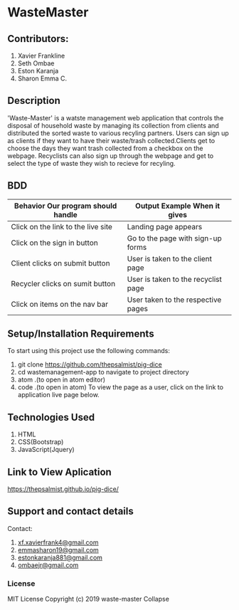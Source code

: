 # WasteMaster

## Contributors:
1. Xavier Frankline
2. Seth Ombae
3. Eston Karanja
4. Sharon Emma C.

## Description
'Waste-Master' is a watste management web application that controls the disposal of household waste by managing its collection from clients and distributed the sorted waste to various recyling partners.
Users can sign up as clients if they want to have their waste/trash collected.Clients get to choose the days they want trash collected from a checkbox on the webpage. Recyclists can also sign up through
the webpage and get to select the type of waste they wish to recieve for recyling.

## BDD
| Behavior Our program should handle                                  | Output Example When it gives        |
|---------------------------------------------------------------------|-------------------------------------|
| Click on the link to the live site                                  | Landing page appears                |
| Click on the sign in button                                         | Go to the page with sign-up forms   |
| Client clicks on submit button                                      | User is taken to the client page    |
| Recycler clicks on sumit button                                     | User is taken to the recyclist page |
| Click on items on the nav bar                                       | User taken to the respective  pages |

## Setup/Installation Requirements
To start using this project use the following commands:
1. git clone https://github.com/thepsalmist/pig-dice
2. cd wastemanagement-app to navigate to project directory
3. atom .(to open in atom editor)
4. code .(to open in atom)
To view the page as a user, click on the link to application live page below.

## Technologies Used
1. HTML
2. CSS(Bootstrap)
3. JavaScript(Jquery)

## Link to View Aplication
https://thepsalmist.github.io/pig-dice/

## Support and contact details
Contact:
1. xf.xavierfrank4@gmail.com
2. emmasharon19@gmail.com
3. estonkaranja881@gmail.com
4. ombaejr@gmail.com

### License
MIT License
Copyright (c) 2019 waste-master
Collapse

